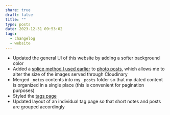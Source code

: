 ```yaml
---
share: true
draft: false
title: ""
type: posts
date: 2023-12-31 09:53:02
tags:
  - changelog
  - website
---
```


- Updated the general UI of this website by adding a softer background color 
- Added a [splice method I used earlier](https://github.com/zinzy/zinzy.website/blob/6b0d3cf68e30b2c6d38e81dc3b3d7f4517d44913/_layouts/index.html) to [photo posts](https://indieweb.org/photo), which allows me to alter the size of the images served through Cloudinary
- Merged `_notes` contents into my `_posts` folder so that my dated content is organized in a single place (this is convenient for pagination purposes)
- Styled the [tags page](/tags)
- Updated layout of an individual tag page so that short notes and posts are grouped accordingly